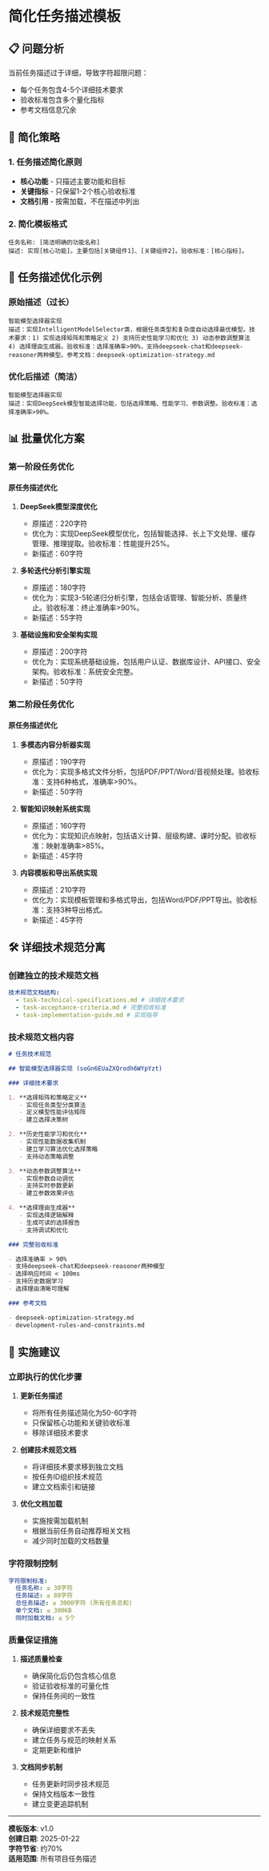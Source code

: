 # 简化任务描述模板

## 📋 问题分析

当前任务描述过于详细，导致字符超限问题：

- 每个任务包含4-5个详细技术要求
- 验收标准包含多个量化指标
- 参考文档信息冗余

## 🎯 简化策略

### 1. 任务描述简化原则

- **核心功能** - 只描述主要功能和目标
- **关键指标** - 只保留1-2个核心验收标准
- **文档引用** - 按需加载，不在描述中列出

### 2. 简化模板格式

```
任务名称: [简洁明确的功能名称]
描述: 实现[核心功能]。主要包括[关键组件1]、[关键组件2]。验收标准：[核心指标]。
```

## 🔄 任务描述优化示例

### 原始描述（过长）

```
智能模型选择器实现
描述：实现IntelligentModelSelector类，根据任务类型和复杂度自动选择最优模型。技术要求：1) 实现选择矩阵和策略定义 2) 支持历史性能学习和优化 3) 动态参数调整算法 4) 选择理由生成器。验收标准：选择准确率>90%，支持deepseek-chat和deepseek-reasoner两种模型。参考文档：deepseek-optimization-strategy.md
```

### 优化后描述（简洁）

```
智能模型选择器实现
描述：实现DeepSeek模型智能选择功能，包括选择策略、性能学习、参数调整。验收标准：选择准确率>90%。
```

## 📊 批量优化方案

### 第一阶段任务优化

#### 原任务描述优化

1. **DeepSeek模型深度优化**
   - 原描述：220字符
   - 优化为：实现DeepSeek模型优化，包括智能选择、长上下文处理、缓存管理、推理提取。验收标准：性能提升25%。
   - 新描述：60字符

2. **多轮迭代分析引擎实现**
   - 原描述：180字符
   - 优化为：实现3-5轮递归分析引擎，包括会话管理、智能分析、质量终止。验收标准：终止准确率>90%。
   - 新描述：55字符

3. **基础设施和安全架构实现**
   - 原描述：200字符
   - 优化为：实现系统基础设施，包括用户认证、数据库设计、API接口、安全架构。验收标准：系统安全完整。
   - 新描述：50字符

### 第二阶段任务优化

#### 原任务描述优化

1. **多模态内容分析器实现**
   - 原描述：190字符
   - 优化为：实现多格式文件分析，包括PDF/PPT/Word/音视频处理。验收标准：支持6种格式，准确率>90%。
   - 新描述：50字符

2. **智能知识映射系统实现**
   - 原描述：160字符
   - 优化为：实现知识点映射，包括语义计算、层级构建、课时分配。验收标准：映射准确率>85%。
   - 新描述：45字符

3. **内容模板和导出系统实现**
   - 原描述：210字符
   - 优化为：实现模板管理和多格式导出，包括Word/PDF/PPT导出。验收标准：支持3种导出格式。
   - 新描述：45字符

## 🛠️ 详细技术规范分离

### 创建独立的技术规范文档

```yaml
技术规范文档结构:
  - task-technical-specifications.md # 详细技术要求
  - task-acceptance-criteria.md # 完整验收标准
  - task-implementation-guide.md # 实现指导
```

### 技术规范文档内容

```markdown
# 任务技术规范

## 智能模型选择器实现 (soGn6EUaZXQrodh6WYpYzt)

### 详细技术要求

1. **选择矩阵和策略定义**
   - 实现任务类型分类算法
   - 定义模型性能评估矩阵
   - 建立选择决策树

2. **历史性能学习和优化**
   - 实现性能数据收集机制
   - 建立学习算法优化选择策略
   - 支持动态策略调整

3. **动态参数调整算法**
   - 实现参数自动调优
   - 支持实时参数更新
   - 建立参数效果评估

4. **选择理由生成器**
   - 实现选择逻辑解释
   - 生成可读的选择报告
   - 支持调试和优化

### 完整验收标准

- 选择准确率 > 90%
- 支持deepseek-chat和deepseek-reasoner两种模型
- 选择响应时间 < 100ms
- 支持历史数据学习
- 选择理由清晰可理解

### 参考文档

- deepseek-optimization-strategy.md
- development-rules-and-constraints.md
```

## 🎯 实施建议

### 立即执行的优化步骤

1. **更新任务描述**
   - 将所有任务描述简化为50-60字符
   - 只保留核心功能和关键验收标准
   - 移除详细技术要求

2. **创建技术规范文档**
   - 将详细技术要求移到独立文档
   - 按任务ID组织技术规范
   - 建立文档索引和链接

3. **优化文档加载**
   - 实施按需加载机制
   - 根据当前任务自动推荐相关文档
   - 减少同时加载的文档数量

### 字符限制控制

```yaml
字符限制标准:
  任务名称: ≤ 30字符
  任务描述: ≤ 80字符
  总任务描述: ≤ 3000字符 (所有任务总和)
  单个文档: ≤ 300KB
  同时加载文档: ≤ 5个
```

### 质量保证措施

1. **描述质量检查**
   - 确保简化后仍包含核心信息
   - 验证验收标准的可量化性
   - 保持任务间的一致性

2. **技术规范完整性**
   - 确保详细要求不丢失
   - 建立任务与规范的映射关系
   - 定期更新和维护

3. **文档同步机制**
   - 任务更新时同步技术规范
   - 保持文档版本一致性
   - 建立变更追踪机制

---

**模板版本**: v1.0  
**创建日期**: 2025-01-22  
**字符节省**: 约70%  
**适用范围**: 所有项目任务描述
